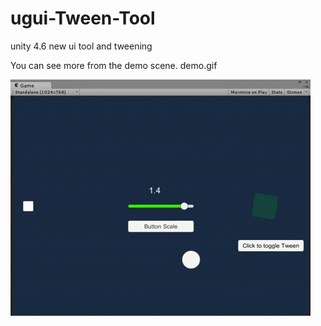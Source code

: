 # ugui-Tween-Tool
unity 4.6 new ui tool and tweening

You can see more from the demo scene.
demo.gif

![](https://github.com/tomtc123/GitHub-Resources/blob/master/ugui-Tween-Tool/demo.gif)
